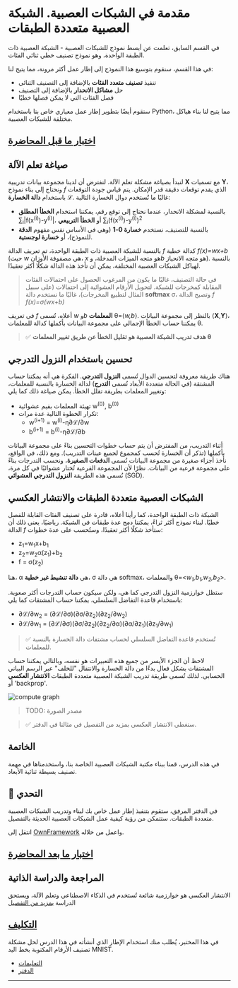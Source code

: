 <!--
CO_OP_TRANSLATOR_METADATA:
{
  "original_hash": "789d6c3fb6fc7948a470b33078a5983a",
  "translation_date": "2025-09-23T06:36:00+00:00",
  "source_file": "lessons/3-NeuralNetworks/04-OwnFramework/README.md",
  "language_code": "ar"
}
-->
# مقدمة في الشبكات العصبية. الشبكة العصبية متعددة الطبقات

في القسم السابق، تعلمت عن أبسط نموذج للشبكات العصبية - الشبكة العصبية ذات الطبقة الواحدة، وهو نموذج تصنيف خطي ثنائي الفئات.

في هذا القسم، سنقوم بتوسيع هذا النموذج إلى إطار عمل أكثر مرونة، مما يتيح لنا:

* تنفيذ **تصنيف متعدد الفئات** بالإضافة إلى التصنيف الثنائي
* حل **مشاكل الانحدار** بالإضافة إلى التصنيف
* فصل الفئات التي لا يمكن فصلها خطيًا

سنقوم أيضًا بتطوير إطار عمل معياري خاص بنا باستخدام Python، مما يتيح لنا بناء هياكل مختلفة للشبكات العصبية.

## [اختبار ما قبل المحاضرة](https://ff-quizzes.netlify.app/en/ai/quiz/7)

## صياغة تعلم الآلة

لنبدأ بصياغة مشكلة تعلم الآلة. لنفترض أن لدينا مجموعة بيانات تدريبية **X** مع تسميات **Y**، ونحتاج إلى بناء نموذج *f* الذي يقدم توقعات دقيقة قدر الإمكان. يتم قياس جودة التوقعات باستخدام **دالة الخسارة** &lagran;. غالبًا ما تُستخدم دوال الخسارة التالية:

* بالنسبة لمشكلة الانحدار، عندما نحتاج إلى توقع رقم، يمكننا استخدام **الخطأ المطلق** &sum;<sub>i</sub>|f(x<sup>(i)</sup>)-y<sup>(i)</sup>|، أو **الخطأ التربيعي** &sum;<sub>i</sub>(f(x<sup>(i)</sup>)-y<sup>(i)</sup>)<sup>2</sup>
* بالنسبة للتصنيف، نستخدم **خسارة 0-1** (وهي في الأساس نفس مفهوم **الدقة** للنموذج)، أو **خسارة لوجستية**.

بالنسبة للشبكة العصبية ذات الطبقة الواحدة، تم تعريف الدالة *f* كدالة خطية *f(x)=wx+b* (حيث *w* هي مصفوفة الأوزان، *x* هو متجه الميزات المدخلة، و*b* هو متجه الانحياز). بالنسبة لهياكل الشبكات العصبية المختلفة، يمكن أن تأخذ هذه الدالة شكلًا أكثر تعقيدًا.

> في حالة التصنيف، غالبًا ما يكون من المرغوب الحصول على احتمالات الفئات المقابلة كمخرجات للشبكة. لتحويل الأرقام العشوائية إلى احتمالات (على سبيل المثال لتطبيع المخرجات)، غالبًا ما نستخدم دالة **softmax** &sigma;، وتصبح الدالة *f* *f(x)=&sigma;(wx+b)*

في تعريف *f* أعلاه، تُسمى *w* و*b* **المعلمات** &theta;=⟨*w,b*⟩. بالنظر إلى مجموعة البيانات ⟨**X**,**Y**⟩، يمكننا حساب الخطأ الإجمالي على مجموعة البيانات بأكملها كدالة للمعلمات &theta;.

> ✅ **هدف تدريب الشبكة العصبية هو تقليل الخطأ عن طريق تغيير المعلمات &theta;**

## تحسين باستخدام النزول التدرجي

هناك طريقة معروفة لتحسين الدوال تُسمى **النزول التدرجي**. الفكرة هي أنه يمكننا حساب المشتقة (في الحالة متعددة الأبعاد تُسمى **التدرج**) لدالة الخسارة بالنسبة للمعلمات، وتغيير المعلمات بطريقة تقلل الخطأ. يمكن صياغة ذلك كما يلي:

* تهيئة المعلمات بقيم عشوائية w<sup>(0)</sup>, b<sup>(0)</sup>
* تكرار الخطوة التالية عدة مرات:
    - w<sup>(i+1)</sup> = w<sup>(i)</sup>-&eta;&part;&lagran;/&part;w
    - b<sup>(i+1)</sup> = b<sup>(i)</sup>-&eta;&part;&lagran;/&part;b

أثناء التدريب، من المفترض أن يتم حساب خطوات التحسين بناءً على مجموعة البيانات بأكملها (تذكر أن الخسارة تُحسب كمجموع لجميع عينات التدريب). ومع ذلك، في الواقع، نأخذ أجزاء صغيرة من مجموعة البيانات تُسمى **الدفعات الصغيرة**، ونحسب التدرجات بناءً على مجموعة فرعية من البيانات. نظرًا لأن المجموعة الفرعية تُختار عشوائيًا في كل مرة، تُسمى هذه الطريقة **النزول التدرجي العشوائي** (SGD).

## الشبكات العصبية متعددة الطبقات والانتشار العكسي

الشبكة ذات الطبقة الواحدة، كما رأينا أعلاه، قادرة على تصنيف الفئات القابلة للفصل خطيًا. لبناء نموذج أكثر ثراءً، يمكننا دمج عدة طبقات في الشبكة. رياضيًا، يعني ذلك أن الدالة *f* ستأخذ شكلًا أكثر تعقيدًا، وستُحسب على عدة خطوات:
* z<sub>1</sub>=w<sub>1</sub>x+b<sub>1</sub>
* z<sub>2</sub>=w<sub>2</sub>&alpha;(z<sub>1</sub>)+b<sub>2</sub>
* f = &sigma;(z<sub>2</sub>)

هنا، &alpha; هي **دالة تنشيط غير خطية**، &sigma; هي دالة softmax، والمعلمات &theta;=<*w<sub>1</sub>,b<sub>1</sub>,w<sub>2</sub>,b<sub>2</sub>*>.

ستظل خوارزمية النزول التدرجي كما هي، ولكن سيكون حساب التدرجات أكثر صعوبة. باستخدام قاعدة التفاضل السلسلي، يمكننا حساب المشتقات كما يلي:

* &part;&lagran;/&part;w<sub>2</sub> = (&part;&lagran;/&part;&sigma;)(&part;&sigma;/&part;z<sub>2</sub>)(&part;z<sub>2</sub>/&part;w<sub>2</sub>)
* &part;&lagran;/&part;w<sub>1</sub> = (&part;&lagran;/&part;&sigma;)(&part;&sigma;/&part;z<sub>2</sub>)(&part;z<sub>2</sub>/&part;&alpha;)(&part;&alpha;/&part;z<sub>1</sub>)(&part;z<sub>1</sub>/&part;w<sub>1</sub>)

> ✅ تُستخدم قاعدة التفاضل السلسلي لحساب مشتقات دالة الخسارة بالنسبة للمعلمات.

لاحظ أن الجزء الأيسر من جميع هذه التعبيرات هو نفسه، وبالتالي يمكننا حساب المشتقات بشكل فعال بدءًا من دالة الخسارة والانتقال "للخلف" عبر الرسم البياني الحسابي. لذلك تُسمى طريقة تدريب الشبكة العصبية متعددة الطبقات **الانتشار العكسي** أو 'backprop'.

<img alt="compute graph" src="images/ComputeGraphGrad.png"/>

> TODO: مصدر الصورة

> ✅ سنغطي الانتشار العكسي بمزيد من التفصيل في مثالنا في الدفتر.

## الخاتمة

في هذه الدرس، قمنا ببناء مكتبة الشبكات العصبية الخاصة بنا، واستخدمناها في مهمة تصنيف بسيطة ثنائية الأبعاد.

## 🚀 التحدي

في الدفتر المرفق، ستقوم بتنفيذ إطار عمل خاص بك لبناء وتدريب الشبكات العصبية متعددة الطبقات. ستتمكن من رؤية كيفية عمل الشبكات العصبية الحديثة بالتفصيل.

انتقل إلى [OwnFramework](OwnFramework.ipynb) واعمل من خلاله.

## [اختبار ما بعد المحاضرة](https://ff-quizzes.netlify.app/en/ai/quiz/8)

## المراجعة والدراسة الذاتية

الانتشار العكسي هو خوارزمية شائعة تُستخدم في الذكاء الاصطناعي وتعلم الآلة، ويستحق الدراسة [بمزيد من التفصيل](https://wikipedia.org/wiki/Backpropagation)

## [التكليف](lab/README.md)

في هذا المختبر، يُطلب منك استخدام الإطار الذي أنشأته في هذا الدرس لحل مشكلة تصنيف الأرقام المكتوبة بخط اليد MNIST.

* [التعليمات](lab/README.md)
* [الدفتر](lab/MyFW_MNIST.ipynb)

---

